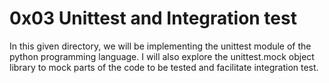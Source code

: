 # 0x03 Unittest and Integration test


In this given directory, we will be implementing the unittest
module of the python programming language.
I will also explore the unittest.mock object library to mock
parts of the code to be tested and facilitate integration test.
